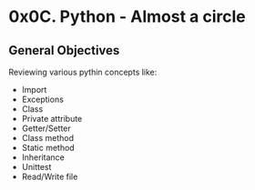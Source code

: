 # 0x0C. Python - Almost a circle

## General Objectives

Reviewing various pythin concepts like:
- Import
- Exceptions
- Class
- Private attribute
- Getter/Setter
- Class method
- Static method
- Inheritance
- Unittest
- Read/Write file
